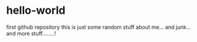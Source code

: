 # hello-world
first github repository
this is just some random stuff about me...
and junk...
and more stuff........!
